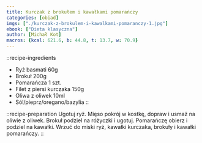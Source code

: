 ```yaml
---
title: Kurczak z brokułem i kawałkami pomarańczy
categories: [obiad]
imgs: ["./kurczak-z-brokulem-i-kawalkami-pomaranczy-1.jpg"]
ebook: ["Dieta klasyczna"]
author: [Michał Kot]
macros: {kcal: 621.6, b: 44.8, t: 13.7, w: 70.9}
---
```

::recipe-ingredients
- Ryż basmati 60g
- Brokuł 200g
- Pomarańcza 1 szt.
- Filet z piersi kurczaka 150g
- Oliwa z oliwek 10ml
- Sól/pieprz/oregano/bazylia
::

::recipe-preparation
Ugotuj ryż. Mięso pokrój w kostkę, dopraw i usmaż na oliwie z oliwek. Brokuł podziel na różyczki i ugotuj. Pomarańczę obierz i podziel na kawałki. Wrzuć do miski ryż, kawałki kurczaka, brokuły i kawałki pomarańczy.
::